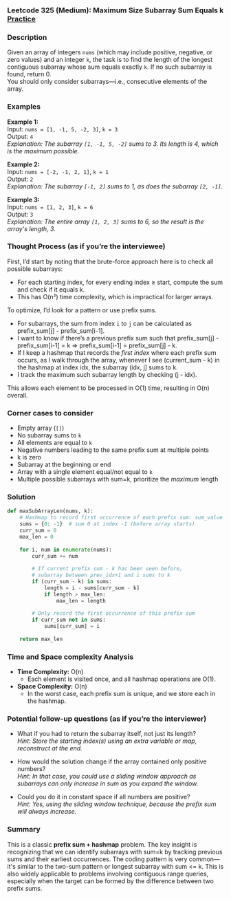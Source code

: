 ### Leetcode 325 (Medium): Maximum Size Subarray Sum Equals k [Practice](https://leetcode.com/problems/maximum-size-subarray-sum-equals-k)

### Description  
Given an array of integers `nums` (which may include positive, negative, or zero values) and an integer `k`, the task is to find the length of the longest contiguous subarray whose sum equals exactly `k`. If no such subarray is found, return 0.  
You should only consider subarrays—i.e., consecutive elements of the array.

### Examples  

**Example 1:**  
Input: `nums = [1, -1, 5, -2, 3]`, `k = 3`  
Output: `4`  
*Explanation: The subarray `[1, -1, 5, -2]` sums to 3. Its length is 4, which is the maximum possible.*

**Example 2:**  
Input: `nums = [-2, -1, 2, 1]`, `k = 1`  
Output: `2`  
*Explanation: The subarray `[-1, 2]` sums to 1, as does the subarray `[2, -1]`.*

**Example 3:**  
Input: `nums = [1, 2, 3]`, `k = 6`  
Output: `3`  
*Explanation: The entire array `[1, 2, 3]` sums to 6, so the result is the array's length, 3.*

### Thought Process (as if you’re the interviewee)  
First, I’d start by noting that the brute-force approach here is to check all possible subarrays:  
- For each starting index, for every ending index ≥ start, compute the sum and check if it equals k.
- This has O(n²) time complexity, which is impractical for larger arrays.

To optimize, I’d look for a pattern or use prefix sums.  
- For subarrays, the sum from index `i` to `j` can be calculated as prefix_sum[j] - prefix_sum[i-1].
- I want to know if there’s a previous prefix sum such that prefix_sum[j] - prefix_sum[i-1] = k ⇒ prefix_sum[i-1] = prefix_sum[j] - k.
- If I keep a hashmap that records the *first index* where each prefix sum occurs, as I walk through the array, whenever I see (current_sum - k) in the hashmap at index idx, the subarray (idx, j] sums to k.
- I track the maximum such subarray length by checking (j - idx).

This allows each element to be processed in O(1) time, resulting in O(n) overall.

### Corner cases to consider  
- Empty array (`[]`)
- No subarray sums to `k`
- All elements are equal to `k`
- Negative numbers leading to the same prefix sum at multiple points
- k is zero
- Subarray at the beginning or end
- Array with a single element equal/not equal to `k`
- Multiple possible subarrays with sum=k, prioritize the *maximum* length

### Solution

```python
def maxSubArrayLen(nums, k):
    # Hashmap to record first occurrence of each prefix sum: sum_value -> index
    sums = {0: -1}  # sum 0 at index -1 (before array starts)
    curr_sum = 0
    max_len = 0
    
    for i, num in enumerate(nums):
        curr_sum += num
        
        # If current prefix sum - k has been seen before,
        # subarray between prev_idx+1 and i sums to k
        if (curr_sum - k) in sums:
            length = i - sums[curr_sum - k]
            if length > max_len:
                max_len = length
        
        # Only record the first occurrence of this prefix sum
        if curr_sum not in sums:
            sums[curr_sum] = i
            
    return max_len
```

### Time and Space complexity Analysis  

- **Time Complexity:** O(n)
  - Each element is visited once, and all hashmap operations are O(1).
- **Space Complexity:** O(n)
  - In the worst case, each prefix sum is unique, and we store each in the hashmap.

### Potential follow-up questions (as if you’re the interviewer)  

- What if you had to return the subarray itself, not just its length?  
  *Hint: Store the starting index(s) using an extra variable or map, reconstruct at the end.*

- How would the solution change if the array contained only positive numbers?  
  *Hint: In that case, you could use a sliding window approach as subarrays can only increase in sum as you expand the window.*

- Could you do it in constant space if all numbers are positive?  
  *Hint: Yes, using the sliding window technique, because the prefix sum will always increase.*

### Summary
This is a classic **prefix sum + hashmap** problem. The key insight is recognizing that we can identify subarrays with sum=k by tracking previous sums and their earliest occurrences. The coding pattern is very common—it's similar to the two-sum pattern or longest subarray with sum <= k. This is also widely applicable to problems involving contiguous range queries, especially when the target can be formed by the difference between two prefix sums.